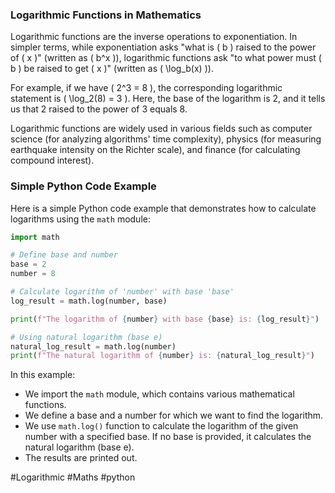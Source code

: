 ### Logarithmic Functions in Mathematics

Logarithmic functions are the inverse operations to exponentiation. In simpler terms, while exponentiation asks "what is \( b \) raised to the power of \( x \)" (written as \( b^x \)), logarithmic functions ask "to what power must \( b \) be raised to get \( x \)" (written as \( \log_b(x) \)).

For example, if we have \( 2^3 = 8 \), the corresponding logarithmic statement is \( \log_2(8) = 3 \). Here, the base of the logarithm is 2, and it tells us that 2 raised to the power of 3 equals 8.

Logarithmic functions are widely used in various fields such as computer science (for analyzing algorithms' time complexity), physics (for measuring earthquake intensity on the Richter scale), and finance (for calculating compound interest).

### Simple Python Code Example

Here is a simple Python code example that demonstrates how to calculate logarithms using the `math` module:

```python
import math

# Define base and number
base = 2
number = 8

# Calculate logarithm of 'number' with base 'base'
log_result = math.log(number, base)

print(f"The logarithm of {number} with base {base} is: {log_result}")

# Using natural logarithm (base e)
natural_log_result = math.log(number)
print(f"The natural logarithm of {number} is: {natural_log_result}")
```

In this example:
- We import the `math` module, which contains various mathematical functions.
- We define a base and a number for which we want to find the logarithm.
- We use `math.log()` function to calculate the logarithm of the given number with a specified base. If no base is provided, it calculates the natural logarithm (base e).
- The results are printed out.

#Logarithmic #Maths #python